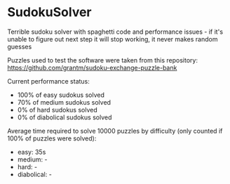 # SudokuSolver
Terrible sudoku solver with spaghetti code and performance issues - if it's unable to figure out next step it will stop working, it never makes random guesses

Puzzles used to test the software were taken from this repository: https://github.com/grantm/sudoku-exchange-puzzle-bank

Current performance status:
- 100% of easy sudokus solved
- 70% of medium sudokus solved
- 0% of hard sudokus solved
- 0% of diabolical sudokus solved

Average time required to solve 10000 puzzles by difficulty (only counted if 100% of puzzles were solved):
- easy: 35s
- medium: -
- hard: -
- diabolical: -
